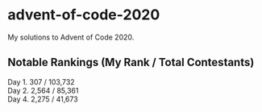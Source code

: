 # advent-of-code-2020
My solutions to Advent of Code 2020.

## Notable Rankings (My Rank / Total Contestants)
Day 1. 307 / 103,732 <br>
Day 2. 2,564 / 85,361 <br>
Day 4. 2,275 / 41,673
